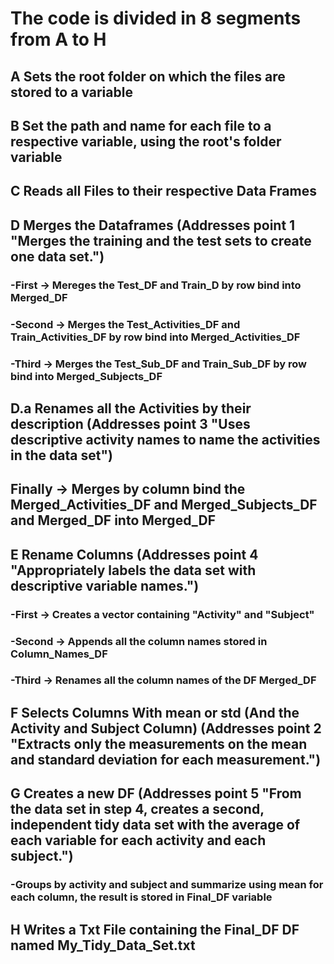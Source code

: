 # The code is divided in 8 segments from A to H 


  ## A Sets the root folder on which the files are stored to a variable
   
  ## B Set the path and name for each file to a respective variable, using the root's folder variable
  
  ## C Reads all Files to their respective Data Frames
 
  ## D Merges the Dataframes (Addresses point 1 "Merges the training and the test sets to create one data set.")
  
  ### -First -> Mereges the Test_DF and Train_D by row bind into Merged_DF
  ### -Second -> Merges the Test_Activities_DF and Train_Activities_DF by row bind into Merged_Activities_DF
  ### -Third -> Merges the Test_Sub_DF and Train_Sub_DF by row bind into Merged_Subjects_DF
 
  ## D.a Renames all the Activities by their description  (Addresses point 3 "Uses descriptive activity names to name the activities in the data set")
  
  ##  Finally -> Merges by column bind the Merged_Activities_DF and Merged_Subjects_DF and Merged_DF into  Merged_DF 
  
  ## E Rename Columns (Addresses point 4 "Appropriately labels the data set with descriptive variable names.")
  
  ### -First -> Creates a vector containing "Activity" and "Subject"
  ### -Second -> Appends all the column names stored in Column_Names_DF
  ### -Third -> Renames all the column names of the DF Merged_DF
 
  ## F Selects Columns With mean or std (And the Activity and Subject Column) (Addresses point 2 "Extracts only the measurements on the mean and standard deviation for each measurement.")
  

  ## G Creates a new DF (Addresses point 5 "From the data set in step 4, creates a second, independent tidy data set with the average of each variable for each activity and each subject.")

  ### -Groups by activity and subject and summarize using mean for each column, the result is stored in Final_DF variable
  
  ## H Writes a Txt File containing the Final_DF DF named My_Tidy_Data_Set.txt

